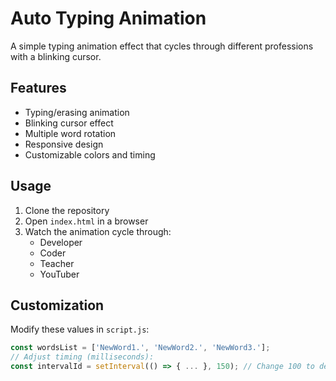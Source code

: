 # Auto Typing Animation

A simple typing animation effect that cycles through different professions with a blinking cursor.

## Features
- Typing/erasing animation
- Blinking cursor effect
- Multiple word rotation
- Responsive design
- Customizable colors and timing

## Usage
1. Clone the repository
2. Open `index.html` in a browser
3. Watch the animation cycle through:
   - Developer
   - Coder
   - Teacher
   - YouTuber

## Customization
Modify these values in `script.js`:
```javascript
const wordsList = ['NewWord1.', 'NewWord2.', 'NewWord3.'];
// Adjust timing (milliseconds):
const intervalId = setInterval(() => { ... }, 150); // Change 100 to desired speed